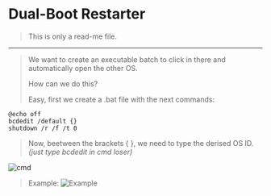 # Dual-Boot Restarter
> This is only a read-me file.
----------------------------

> We want to create an executable batch to click in there and automatically open the other OS.
>
> How can we do this?
>
> Easy, first we create a .bat file with the next commands:
>
```
@echo off
bcdedit /default {}
shutdown /r /f /t 0
```
>
> Now, beetween the brackets { }, we need to type the derised OS ID.
> _(just type bcdedit in cmd loser)_
>
![cmd](https://github.com/gzmatte/Dual-Boot/assets/117684932/5294fd13-f02a-475e-b8aa-50ee51a8fa8c)
>
> Example:
![Example](https://github.com/gzmatte/Dual-Boot/assets/117684932/6c683cd0-e616-4f0e-ae57-fe4d5aa6b5df)
